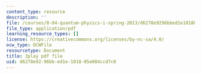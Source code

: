 ```yaml
---
content_type: resource
description: ''
file: /courses/8-04-quantum-physics-i-spring-2013/d6278e9296bbed1e101805e084ccd7c0_lMFgfqRZYoc.pdf
file_type: application/pdf
learning_resource_types: []
license: https://creativecommons.org/licenses/by-nc-sa/4.0/
ocw_type: OCWFile
resourcetype: Document
title: 3play pdf file
uid: d6278e92-96bb-ed1e-1018-05e084ccd7c0
---
```

